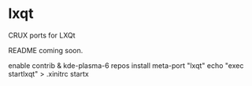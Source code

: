 # lxqt
 CRUX ports for LXQt

README coming soon.

enable contrib & kde-plasma-6 repos
install meta-port "lxqt"
echo "exec startlxqt" > .xinitrc
startx